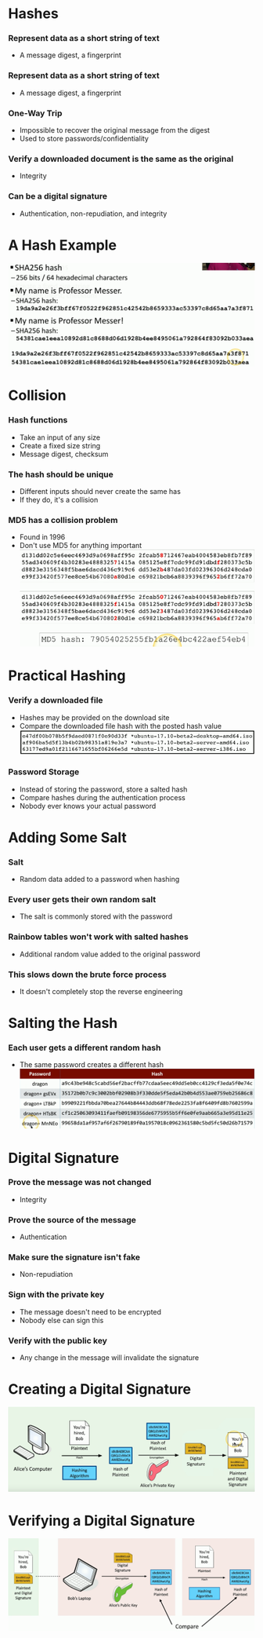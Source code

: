 # Hashes
### Represent data as a short string of text
- A message digest, a fingerprint
### Represent data as a short string of text
- A message digest, a fingerprint
### One-Way Trip
- Impossible to recover the original message from the digest
- Used to store passwords/confidentiality
### Verify a downloaded document is the same as the original
- Integrity
### Can be a digital signature
- Authentication, non-repudiation, and integrity
# A Hash Example
![](attachments/Pasted%20image%2020240521140040.png)
# Collision
### Hash functions
- Take an input of any size
- Create a fixed size string
- Message digest, checksum
### The hash should be unique
- Different inputs should never create the same has
- If they do, it's a collision
### MD5 has a collision problem
- Found in 1996
- Don't use MD5 for anything important
![](attachments/Pasted%20image%2020240521140253.png)
# Practical Hashing
### Verify a downloaded file
- Hashes may be provided on the download site
- Compare the downloaded file hash with the posted hash value
![](attachments/Pasted%20image%2020240521140341.png)
### Password Storage
- Instead of storing the password, store a salted hash
- Compare hashes during the authentication process
- Nobody ever knows your actual password
# Adding Some Salt
### Salt
- Random data added to a password when hashing
### Every user gets their own random salt
- The salt is commonly stored with the password
### Rainbow tables won't work with salted hashes
- Additional random value added to the original password
### This slows down the brute force process
- It doesn't completely stop the reverse engineering
# Salting the Hash
### Each user gets a different random hash
- The same password creates a different hash
![](attachments/Pasted%20image%2020240521140743.png)
# Digital Signature
### Prove the message was not changed
- Integrity
### Prove the source of the message
- Authentication
### Make sure the signature isn't fake
- Non-repudiation
### Sign with the private key
- The message doesn't need to be encrypted
- Nobody else can sign this
### Verify with the public key
- Any change in the message will invalidate the signature
# Creating a Digital Signature
![](attachments/Pasted%20image%2020240521141013.png)
# Verifying a Digital Signature
![](attachments/Pasted%20image%2020240521141119.png)
